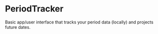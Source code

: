 # PeriodTracker
Basic app/user interface that tracks your period data (locally) and projects future dates.
